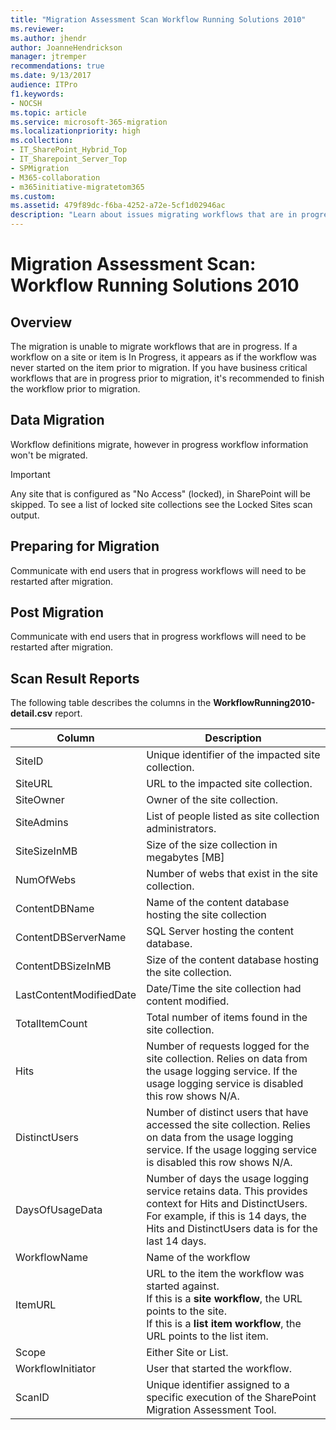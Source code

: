 ```yaml
---
title: "Migration Assessment Scan Workflow Running Solutions 2010"
ms.reviewer:
ms.author: jhendr
author: JoanneHendrickson
manager: jtremper
recommendations: true
ms.date: 9/13/2017
audience: ITPro
f1.keywords:
- NOCSH
ms.topic: article
ms.service: microsoft-365-migration
ms.localizationpriority: high
ms.collection:
- IT_SharePoint_Hybrid_Top
- IT_Sharepoint_Server_Top
- SPMigration
- M365-collaboration
- m365initiative-migratetom365
ms.custom:
ms.assetid: 479f89dc-f6ba-4252-a72e-5cf1d02946ac
description: "Learn about issues migrating workflows that are in progress."
---
```


# Migration Assessment Scan: Workflow Running Solutions 2010

## Overview

The migration is unable to migrate workflows that are in progress. If a workflow on a site or item is In Progress, it appears as if the workflow was never started on the item prior to migration. If you have business critical workflows that are in progress prior to migration, it's recommended to finish the workflow prior to migration.

## Data Migration

Workflow definitions migrate, however in progress workflow information won't be migrated.

> [!IMPORTANT]
> Any site that is configured as "No Access" (locked), in SharePoint will be skipped. To see a list of locked site collections see the Locked Sites scan output.

## Preparing for Migration

Communicate with end users that in progress workflows will need to be restarted after migration.

## Post Migration

Communicate with end users that in progress workflows will need to be restarted after migration.

## Scan Result Reports

The following table describes the columns in the **WorkflowRunning2010-detail.csv** report.

|Column|Description|
|---|---|
|SiteID|Unique identifier of the impacted site collection.|
|SiteURL|URL to the impacted site collection.|
|SiteOwner|Owner of the site collection.|
|SiteAdmins|List of people listed as site collection administrators.|
|SiteSizeInMB|Size of the size collection in megabytes [MB]|
|NumOfWebs|Number of webs that exist in the site collection.|
|ContentDBName|Name of the content database hosting the site collection|
|ContentDBServerName|SQL Server hosting the content database.|
|ContentDBSizeInMB|Size of the content database hosting the site collection.|
|LastContentModifiedDate|Date/Time the site collection had content modified.|
|TotalItemCount|Total number of items found in the site collection.|
|Hits|Number of requests logged for the site collection. Relies on data from the usage logging service. If the usage logging service is disabled this row shows N/A.|
|DistinctUsers|Number of distinct users that have accessed the site collection. Relies on data from the usage logging service. If the usage logging service is disabled this row shows N/A.|
|DaysOfUsageData|Number of days the usage logging service retains data. This provides context for Hits and DistinctUsers. For example, if this is 14 days, the Hits and DistinctUsers data is for the last 14 days.|
|WorkflowName|Name of the workflow|
|ItemURL|URL to the item the workflow was started against. <br/> If this is a **site workflow**, the URL points to the site. <br/> If this is a **list item workflow**, the URL points to the list item.|
|Scope|Either Site or List.|
|WorkflowInitiator|User that started the workflow.|
|ScanID|Unique identifier assigned to a specific execution of the SharePoint Migration Assessment Tool.|
